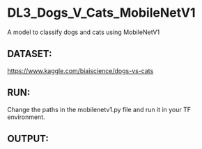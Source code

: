 # DL3_Dogs_V_Cats_MobileNetV1
A model to classify dogs and cats using MobileNetV1

## DATASET:
https://www.kaggle.com/biaiscience/dogs-vs-cats

## RUN:
Change the paths in the mobilenetv1.py file and run it in your TF environment.

## OUTPUT:
